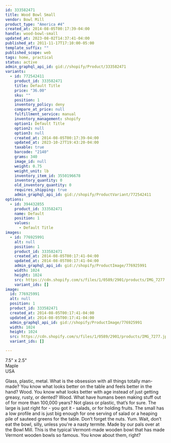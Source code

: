 ```yaml
---
id: 333582471
title: Wood Bowl Small
vendor: Bowl Mill
product_type: "America #4"
created_at: 2014-08-05T00:17:39-04:00
handle: wood-bowl-small
updated_at: 2023-08-02T14:37:41-04:00
published_at: 2011-11-17T17:10:00-05:00
template_suffix: ""
published_scope: web
tags: home, practical
status: active
admin_graphql_api_id: gid://shopify/Product/333582471
variants:
  - id: 772542411
    product_id: 333582471
    title: Default Title
    price: "36.00"
    sku: ""
    position: 1
    inventory_policy: deny
    compare_at_price: null
    fulfillment_service: manual
    inventory_management: shopify
    option1: Default Title
    option2: null
    option3: null
    created_at: 2014-08-05T00:17:39-04:00
    updated_at: 2023-10-27T19:43:20-04:00
    taxable: true
    barcode: "2140"
    grams: 340
    image_id: null
    weight: 0.75
    weight_unit: lb
    inventory_item_id: 3550196678
    inventory_quantity: 0
    old_inventory_quantity: 0
    requires_shipping: true
    admin_graphql_api_id: gid://shopify/ProductVariant/772542411
options:
  - id: 394432855
    product_id: 333582471
    name: Default
    position: 1
    values:
      - Default Title
images:
  - id: 776925991
    alt: null
    position: 1
    product_id: 333582471
    created_at: 2014-08-05T00:17:41-04:00
    updated_at: 2014-08-05T00:17:41-04:00
    admin_graphql_api_id: gid://shopify/ProductImage/776925991
    width: 1024
    height: 1024
    src: https://cdn.shopify.com/s/files/1/0589/2901/products/IMG_7277.jpeg?v=1407212261
    variant_ids: []
image:
  id: 776925991
  alt: null
  position: 1
  product_id: 333582471
  created_at: 2014-08-05T00:17:41-04:00
  updated_at: 2014-08-05T00:17:41-04:00
  admin_graphql_api_id: gid://shopify/ProductImage/776925991
  width: 1024
  height: 1024
  src: https://cdn.shopify.com/s/files/1/0589/2901/products/IMG_7277.jpeg?v=1407212261
  variant_ids: []

---
```


7.5" x 2.5"  
Maple  
USA

Glass, plastic, metal. What is the obsession with all things totally man-made? You know what looks better on the table and feels better in the hand? Wood. You know what looks better with age instead of just getting greasy, rusty, or dented? Wood. What have humans been making stuff out of for more than 100,000 years? Not glass or plastic, that’s for sure. The large is just right for - you got it - salads, or for holding fruits. The small has a low profile and is just big enough for one serving of salad or a heaping pile of sauteed greens for the table. Don’t forget the nuts. Yum. Wait, don’t eat the bowl, silly, unless you're a nasty termite. Made by our pals over at the Bowl Mill. This is the typical Vermont-made wooden bowl that has made Vermont wooden bowls so famous. You know about them, right?